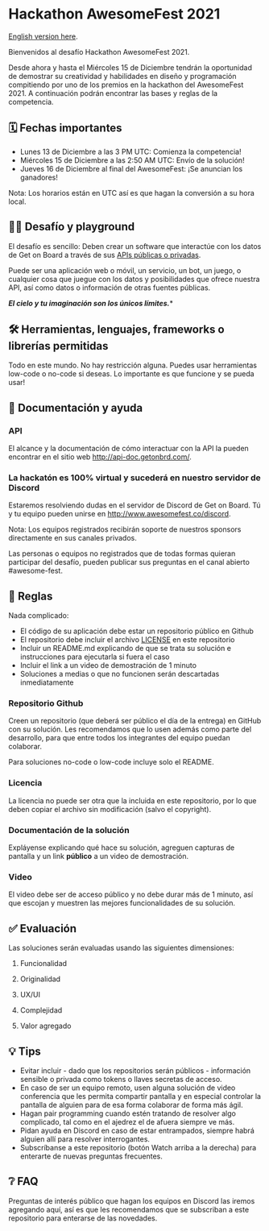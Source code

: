# Hackathon AwesomeFest 2021

[English version here](./README-en.md).

Bienvenidos al desafío Hackathon AwesomeFest 2021.

Desde ahora y hasta el Miércoles 15 de Diciembre tendrán la oportunidad de demostrar su creatividad y habilidades en diseño y programación compitiendo por uno de los premios en la hackathon del AwesomeFest 2021. A continuación podrán encontrar las bases y reglas de la competencia.

## 🗓 Fechas importantes

- Lunes 13 de Diciembre a las 3 PM UTC: Comienza la competencia!
- Miércoles 15 de Diciembre a las 2:50 AM UTC: Envío de la solución!
- Jueves 16 de Diciembre al final del AwesomeFest: ¡Se anuncian los ganadores!

Nota: Los horarios están en UTC así es que hagan la conversión a su hora local.

## 👩‍💻 Desafío y playground

El desafío es sencillo: Deben crear un software que interactúe con los datos de Get on Board a través de sus [APIs públicas o privadas](https://api-doc.getonbrd.com).

Puede ser una aplicación web o móvil, un servicio, un bot, un juego, o cualquier cosa que juegue con los datos y posibilidades que ofrece nuestra API, así como datos o información de otras fuentes públicas.

***El cielo y tu imaginación son los únicos límites.****

## 🛠 Herramientas, lenguajes, frameworks o librerías permitidas

Todo en este mundo. No hay restricción alguna. Puedes usar herramientas low-code o no-code si deseas. Lo importante es que funcione y se pueda usar!

## 📃 Documentación y ayuda

### API

El alcance y la documentación de cómo interactuar con la API la pueden encontrar en el sitio web http://api-doc.getonbrd.com/.

### La hackatón es 100% virtual y sucederá en nuestro servidor de Discord

Estaremos resolviendo dudas en el servidor de Discord de Get on Board. Tú y tu equipo pueden unirse en http://www.awesomefest.co/discord.

Nota: Los equipos registrados recibirán soporte de nuestros sponsors directamente en sus canales privados.

Las personas o equipos no registrados que de todas formas quieran participar del desafío, pueden publicar sus preguntas en el canal abierto #awesome-fest.

## 📐 Reglas

Nada complicado:

- El código de su aplicación debe estar un repositorio público en Github
- El repositorio debe incluir el archivo [LICENSE](./LICENSE) en este repositorio
- Incluir un README.md explicando de que se trata su solución e instrucciones para ejecutarla si fuera el caso
- Incluir el link a un video de demostración de 1 minuto
- Soluciones a medias o que no funcionen serán descartadas inmediatamente

### Repositorio Github

Creen un repositorio (que deberá ser público el día de la entrega) en GitHub con su solución. Les recomendamos que lo usen además como parte del desarrollo, para que entre todos los integrantes del equipo puedan colaborar.

Para soluciones no-code o low-code incluye solo el README.

### Licencia

La licencia no puede ser otra que la incluida en este repositorio, por lo que deben copiar el archivo sin modificación (salvo el copyright).

### Documentación de la solución

Expláyense explicando qué hace su solución, agreguen capturas de pantalla y un link ****público**** a un video de demostración.

### Video

El video debe ser de acceso público y no debe durar más de 1 minuto, así que escojan y muestren las mejores funcionalidades de su solución.

## ✅ Evaluación

Las soluciones serán evaluadas usando las siguientes dimensiones:

1. Funcionalidad

1. Originalidad

1. UX/UI

1. Complejidad

1. Valor agregado

## 💡 Tips

- Evitar incluir - dado que los repositorios serán públicos - información sensible o privada como tokens o llaves secretas de acceso.
- En caso de ser un equipo remoto, usen alguna solución de video conferencia que les permita compartir pantalla y en especial controlar la pantalla de alguien para de esa forma colaborar de forma más ágil.
- Hagan pair programming cuando estén tratando de resolver algo complicado, tal como en el ajedrez el de afuera siempre ve más.
- Pidan ayuda en Discord en caso de estar entrampados, siempre habrá alguien allí para resolver interrogantes.
- Subscríbanse a este repositorio (botón Watch arriba a la derecha) para enterarte de nuevas preguntas frecuentes.

## ❔ FAQ

Preguntas de interés público que hagan los equipos en Discord las iremos agregando aquí, así es que les recomendamos que se subscriban a este repositorio para enterarse de las novedades.
